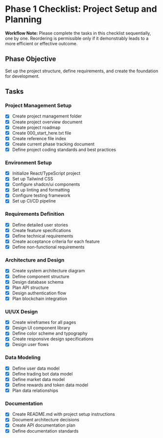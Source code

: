 # Phase 1 Checklist: Project Setup and Planning

**Workflow Note:** Please complete the tasks in this checklist sequentially, one by one. Reordering is permissible only if it demonstrably leads to a more efficient or effective outcome.

## Phase Objective

Set up the project structure, define requirements, and create the foundation for development.

## Tasks

### Project Management Setup

- [x] Create project management folder
- [x] Create project overview document
- [x] Create project roadmap
- [x] Create 000_start_here.txt file
- [x] Create reference file index
- [x] Create current phase tracking document
- [x] Define project coding standards and best practices

### Environment Setup

- [x] Initialize React/TypeScript project
- [x] Set up Tailwind CSS
- [x] Configure shadcn/ui components
- [x] Set up linting and formatting
- [x] Configure testing framework
- [x] Set up CI/CD pipeline

### Requirements Definition

- [x] Define detailed user stories
- [x] Create feature specifications
- [x] Define technical requirements
- [x] Create acceptance criteria for each feature
- [x] Define non-functional requirements

### Architecture and Design

- [x] Create system architecture diagram
- [x] Define component structure
- [x] Design database schema
- [x] Plan API structure
- [x] Design authentication flow
- [x] Plan blockchain integration

### UI/UX Design

- [x] Create wireframes for all pages
- [x] Design UI component library
- [x] Define color scheme and typography
- [x] Create responsive design specifications
- [x] Design user flows

### Data Modeling

- [x] Define user data model
- [x] Define trading bot data model
- [x] Define market data model
- [x] Define rewards and token data model
- [x] Plan data relationships

### Documentation

- [x] Create README.md with project setup instructions
- [x] Document architecture decisions
- [x] Create API documentation plan
- [x] Define documentation standards
